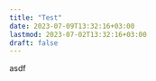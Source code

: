 ```yaml
---
title: "Test"
date: 2023-07-09T13:32:16+03:00
lastmod: 2023-07-02T13:32:16+03:00
draft: false
---
```


asdf
